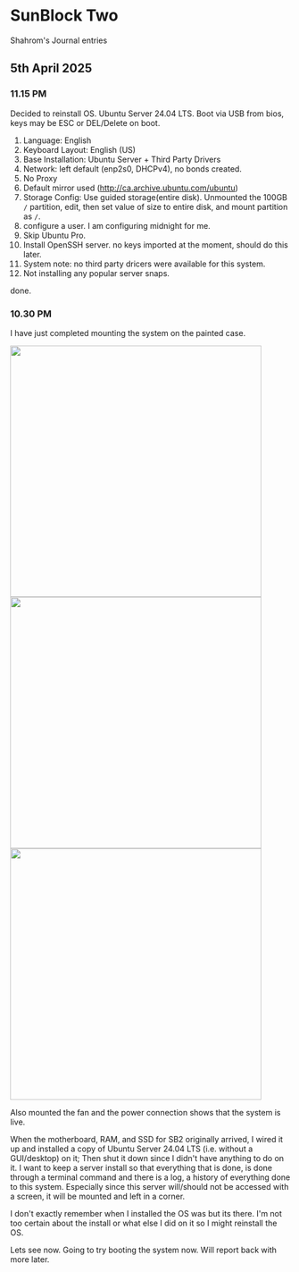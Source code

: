 # SunBlock Two 
Shahrom's Journal entries 

## 5th April 2025 

### 11.15 PM
Decided to reinstall OS. Ubuntu Server 24.04 LTS. Boot via USB from bios, keys may be ESC or DEL/Delete on boot.

1. Language: English
2. Keyboard Layout: English (US)
3. Base Installation: Ubuntu Server + Third Party Drivers 
4. Network: left default (enp2s0, DHCPv4), no bonds created.
5. No Proxy
6. Default mirror used (http://ca.archive.ubuntu.com/ubuntu)
7. Storage Config: Use guided storage(entire disk). Unmounted the 100GB `/` partition, edit, then set value of size to entire disk, and mount partition as `/`.
8. configure a user. I am configuring midnight for me. 
9. Skip Ubuntu Pro. 
10. Install OpenSSH server. no keys imported at the moment, should do this later. 
11. System note: no third party dricers were available for this system. 
12. Not installing any popular server snaps. 

done. 



### 10.30 PM
I have just completed mounting the system on the painted case. 

<img src ="../assets/IMG_6965.jpg" width=450>
<img src ="../assets/IMG_6966.jpg" width=450>
<img src ="../assets/IMG_6967.jpg" width=450>

Also mounted the fan and the power connection shows that the system is live.

When the motherboard, RAM, and SSD for SB2 originally arrived, I wired it up and installed a copy of Ubuntu Server 24.04 LTS (i.e. without a GUI/desktop) on it; Then shut it down since I didn't have anything to do on it. 
I want to keep a server install so that everything that is done, is done through a terminal command and there is a log, a history of everything done to this system. Especially since this server will/should not be accessed with a screen, it will be mounted and left in a corner. 

I don't exactly remember when I installed the OS  was but its there. I'm not too certain about the install or what else I did on it so I might reinstall the OS. 

Lets see now. Going to try booting the system now. Will report back with more later. 


